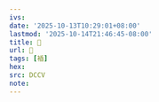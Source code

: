 ```yaml
---
ivs:
date: '2025-10-13T10:29:01+08:00'
lastmod: '2025-10-14T21:46:45-08:00'
title: 􄸫
url: 􄸫
tags: [䙄]
hex: 
src: DCCV
note:
---
```

